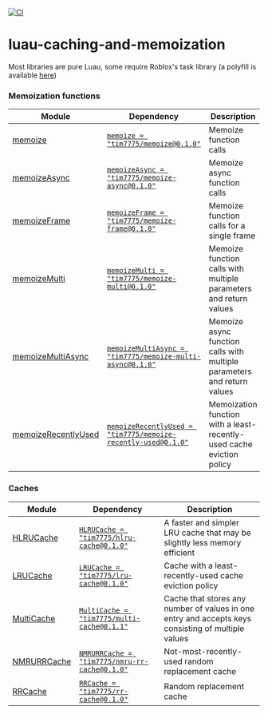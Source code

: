 [![CI](https://github.com/Tim7775/luau-caching-and-memoization/actions/workflows/ci.yaml/badge.svg)](https://github.com/Tim7775/luau-caching-and-memoization/actions/workflows/ci.yaml)

# luau-caching-and-memoization

Most libraries are pure Luau, some require Roblox's task library (a polyfill is available [here](https://github.com/Anaminus/roblox-library/tree/3ca34e755188c168e2dae7d0930feec557c3d2f3/modules/TaskPolyfill))
### Memoization functions
| Module | Dependency | Description |
| -- | -- | -- |
| [memoize](https://github.com/Tim7775/luau-caching-and-memoization/tree/main/src/memoize/init.luau) | [`memoize = "tim7775/memoize@0.1.0"`](https://wally.run/package/tim7775/memoize?version=0.1.0) | Memoize function calls |
| [memoizeAsync](https://github.com/Tim7775/luau-caching-and-memoization/tree/main/src/memoize-async/init.luau) | [`memoizeAsync = "tim7775/memoize-async@0.1.0"`](https://wally.run/package/tim7775/memoize-async?version=0.1.0) | Memoize async function calls |
| [memoizeFrame](https://github.com/Tim7775/luau-caching-and-memoization/tree/main/src/memoize-frame/init.luau) | [`memoizeFrame = "tim7775/memoize-frame@0.1.0"`](https://wally.run/package/tim7775/memoize-frame?version=0.1.0) | Memoize function calls for a single frame |
| [memoizeMulti](https://github.com/Tim7775/luau-caching-and-memoization/tree/main/src/memoize-multi/init.luau) | [`memoizeMulti = "tim7775/memoize-multi@0.1.0"`](https://wally.run/package/tim7775/memoize-multi?version=0.1.0) | Memoize function calls with multiple parameters and return values |
| [memoizeMultiAsync](https://github.com/Tim7775/luau-caching-and-memoization/tree/main/src/memoize-multi-async/init.luau) | [`memoizeMultiAsync = "tim7775/memoize-multi-async@0.1.0"`](https://wally.run/package/tim7775/memoize-multi-async?version=0.1.0) | Memoize async function calls with multiple parameters and return values |
| [memoizeRecentlyUsed](https://github.com/Tim7775/luau-caching-and-memoization/tree/main/src/memoize-recently-used/init.luau) | [`memoizeRecentlyUsed = "tim7775/memoize-recently-used@0.1.0"`](https://wally.run/package/tim7775/memoize-recently-used?version=0.1.0) | Memoization function with a least-recently-used cache eviction policy |

### Caches
| Module | Dependency | Description |
| -- | -- | -- |
| [HLRUCache](https://github.com/Tim7775/luau-caching-and-memoization/tree/main/src/hlru-cache/init.luau) | [`HLRUCache = "tim7775/hlru-cache@0.1.0"`](https://wally.run/package/tim7775/hlru-cache?version=0.1.0) | A faster and simpler LRU cache that may be slightly less memory efficient|
| [LRUCache](https://github.com/Tim7775/luau-caching-and-memoization/tree/main/src/lru-cache/init.luau) | [`LRUCache = "tim7775/lru-cache@0.1.0"`](https://wally.run/package/tim7775/lru-cache?version=0.1.0) | Cache with a least-recently-used cache eviction policy|
| [MultiCache](https://github.com/Tim7775/luau-caching-and-memoization/tree/main/src/multi-cache/init.luau) | [`MultiCache = "tim7775/multi-cache@0.1.1"`](https://wally.run/package/tim7775/multi-cache?version=0.1.1) | Cache that stores any number of values in one entry and accepts keys consisting of multiple values|
| [NMRURRCache](https://github.com/Tim7775/luau-caching-and-memoization/tree/main/src/nmru-rr-cache/init.luau) | [`NMRURRCache = "tim7775/nmru-rr-cache@0.1.0"`](https://wally.run/package/tim7775/nmru-rr-cache?version=0.1.0) | Not-most-recently-used random replacement cache|
| [RRCache](https://github.com/Tim7775/luau-caching-and-memoization/tree/main/src/rr-cache/init.luau) | [`RRCache = "tim7775/rr-cache@0.1.0"`](https://wally.run/package/tim7775/rr-cache?version=0.1.0) | Random replacement cache|
